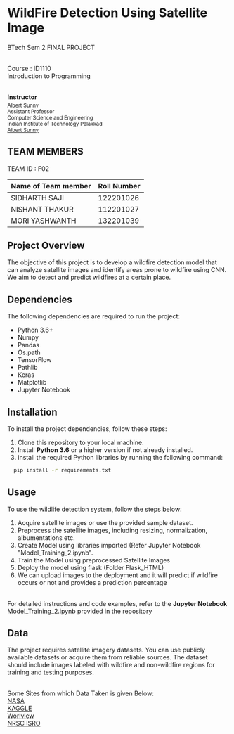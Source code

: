 # WildFire Detection Using Satellite Image

BTech Sem 2 FINAL PROJECT 

<br />Course : ID1110 
<br />Introduction to Programming

<br />**Instructor**<sub>
              <br />Albert Sunny 
              <br />Assistant Professor
              <br />Computer Science and Engineering
              <br />Indian Institute of Technology Palakkad
              <br />[Albert Sunny](https://albert-sunny.github.io/)
              <sub/>
## TEAM MEMBERS 

TEAM ID : F02

| Name of Team member  | Roll Number   |
| -------------------- | ------------- |
| SIDHARTH SAJI        | 122201026     |
| NISHANT THAKUR       | 112201027     |
| MORI YASHWANTH       | 132201039     |

## Project Overview

The objective of this project is to develop a wildfire detection model that can analyze satellite images and identify areas prone to wildfire using CNN. We aim to detect and predict wildfires at a certain place.

## Dependencies

The following dependencies are required to run the project:

+ Python 3.6+
+ Numpy
+ Pandas
+ Os.path
+ TensorFlow
+ Pathlib
+ Keras
+ Matplotlib
+ Jupyter Notebook

## Installation

To install the project dependencies, follow these steps:

1. Clone this repository to your local machine.
2. Install __Python 3.6__ or a higher version if not already installed.
3. install the required Python libraries by running the following command:

```bash
  pip install -r requirements.txt
```

## Usage

To use the wildlife detection system,
follow the steps below:

1. Acquire satellite images or use the provided sample dataset.
2. Preprocess the satellite images, including resizing, normalization, albumentations etc.
3. Create Model using libraries imported (Refer Jupyter Notebook "Model_Training_2.ipynb".
4. Train the Model using preprocessed Satellite Images
5. Deploy the model using flask (Folder Flask_HTML)
6. We can upload images to the deployment and it will predict if wildfire occurs or not and provides a prediction percentage

<br />For detailed instructions and code examples, refer to the __Jupyter Notebook__ Model_Training_2.ipynb provided in the repository

## Data

The project requires satellite imagery datasets. You can use publicly available datasets or acquire them from reliable sources. The dataset should include images labeled with wildfire and non-wildfire regions for training and testing purposes.

<br />Some Sites from which Data Taken is given Below:
<br />[NASA](https://visibleearth.nasa.gov/search?q=Forest+Fire)
<br />[KAGGLE](https://www.kaggle.com/datasets/abdelghaniaaba/wildfire-prediction-dataset)
<br />[Worlview](https://worldview.earthdata.nasa.gov/)
<br />[NRSC ISRO](https://www.nrsc.gov.in/)

